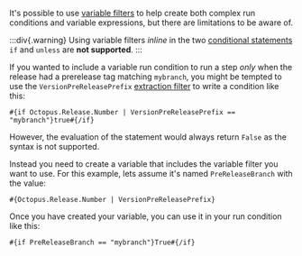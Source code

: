 It's possible to use [variable filters](/docs/projects/variables/variable-filters) to help create both complex run conditions and variable expressions, but there are limitations to be aware of.

:::div{.warning}
Using variable filters *inline* in the two [conditional statements](/docs/projects/variables/variable-substitutions/#VariableSubstitutionSyntax-Conditionalsconditionals) `if` and `unless` are **not supported**.
:::

If you wanted to include a variable run condition to run a step *only* when the release had a prerelease tag matching `mybranch`, you might be tempted to use the `VersionPreReleasePrefix` [extraction filter](/docs/projects/variables/variable-filters/#VariableSubstitutionSyntax-ExtractionFilters) to write a condition like this:

```
#{if Octopus.Release.Number | VersionPreReleasePrefix == "mybranch"}true#{/if}
```
However, the evaluation of the statement would always return `False` as the syntax is not supported.

Instead you need to create a variable that includes the variable filter you want to use. For this example, lets assume it's named `PreReleaseBranch` with the value:

```
#{Octopus.Release.Number | VersionPreReleasePrefix}
```

Once you have created your variable, you can use it in your run condition like this:

```
#{if PreReleaseBranch == "mybranch"}True#{/if}
```